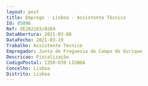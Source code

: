 ```yaml
--- 
layout: post
title: Emprego - Lisboa - Assistente Técnico
Id: 85096
Ref: OE202103/0269
DataAbertura: 2021-03-08
DataFecho: 2021-03-19
Trabalho: Assistente Técnico
Empregador: Junta de Freguesia de Campo de Ourique
Descricao: Fiscalização
CodigoPostal: 1350-039 LISBOA
Concelho: Lisboa
Distrito: Lisboa
--- 
```

